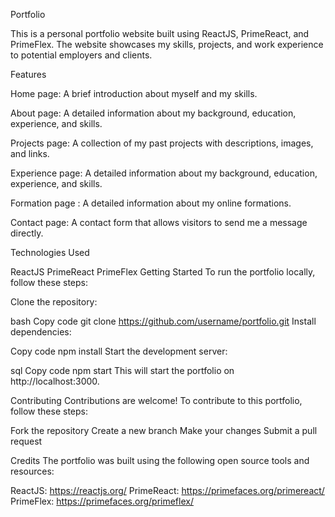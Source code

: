 
Portfolio

This is a personal portfolio website built using ReactJS, PrimeReact, and PrimeFlex. The website showcases my skills, projects, and work experience to potential employers and clients.

Features

Home page: A brief introduction about myself and my skills.

About page: A detailed information about my background, education, experience, and skills.

Projects page: A collection of my past projects with descriptions, images, and links.

Experience page:  A detailed information about my background, education, experience, and skills.

Formation page :  A detailed information about my online formations.

Contact page: A contact form that allows visitors to send me a message directly.

Technologies Used

ReactJS
PrimeReact
PrimeFlex
Getting Started
To run the portfolio locally, follow these steps:

Clone the repository:

bash
Copy code
git clone https://github.com/username/portfolio.git
Install dependencies:

Copy code
npm install
Start the development server:

sql
Copy code
npm start
This will start the portfolio on http://localhost:3000.

Contributing
Contributions are welcome! To contribute to this portfolio, follow these steps:

Fork the repository
Create a new branch
Make your changes
Submit a pull request

Credits
The portfolio was built using the following open source tools and resources:

ReactJS: https://reactjs.org/
PrimeReact: https://primefaces.org/primereact/
PrimeFlex: https://primefaces.org/primeflex/
